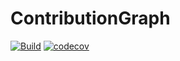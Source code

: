 # ContributionGraph

[![Build](https://github.com/al-76/ContributionGraph/actions/workflows/swift.yml/badge.svg)](https://github.com/al-76/ContributionGraph/actions/workflows/swift.yml)
[![codecov](https://codecov.io/gh/al-76/ContributionGraph/branch/main/graph/badge.svg?token=FO7EWOICMC)](https://codecov.io/gh/al-76/ContributionGraph)

